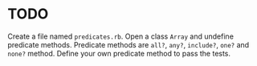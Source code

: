 # TODO

Create a file named `predicates.rb`.
Open a class `Array` and undefine predicate methods.
Predicate methods are `all?`, `any?`, `include?`, `one?` and `none?` method.
Define your own predicate method to pass the tests.

